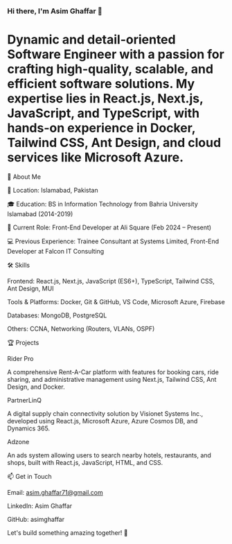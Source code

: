 ### Hi there, I'm Asim Ghaffar 👋

# Dynamic and detail-oriented Software Engineer with a passion for crafting high-quality, scalable, and efficient software solutions. My expertise lies in React.js, Next.js, JavaScript, and TypeScript, with hands-on experience in Docker, Tailwind CSS, Ant Design, and cloud services like Microsoft Azure.

🚀 About Me

📍 Location: Islamabad, Pakistan

🎓 Education: BS in Information Technology from Bahria University Islamabad (2014-2019)

💼 Current Role: Front-End Developer at Ali Square (Feb 2024 – Present)

💻 Previous Experience: Trainee Consultant at Systems Limited, Front-End Developer at Falcon IT Consulting

🛠️ Skills

Frontend: React.js, Next.js, JavaScript (ES6+), TypeScript, Tailwind CSS, Ant Design, MUI

Tools & Platforms: Docker, Git & GitHub, VS Code, Microsoft Azure, Firebase

Databases: MongoDB, PostgreSQL

Others: CCNA, Networking (Routers, VLANs, OSPF)

🏆 Projects

Rider Pro

A comprehensive Rent-A-Car platform with features for booking cars, ride sharing, and administrative management using Next.js, Tailwind CSS, Ant Design, and Docker.

PartnerLinQ

A digital supply chain connectivity solution by Visionet Systems Inc., developed using React.js, Microsoft Azure, Azure Cosmos DB, and Dynamics 365.

Adzone

An ads system allowing users to search nearby hotels, restaurants, and shops, built with React.js, JavaScript, HTML, and CSS.

📫 Get in Touch

Email: asim.ghaffar71@gmail.com

LinkedIn: Asim Ghaffar

GitHub: asimghaffar

Let's build something amazing together! 🚀

